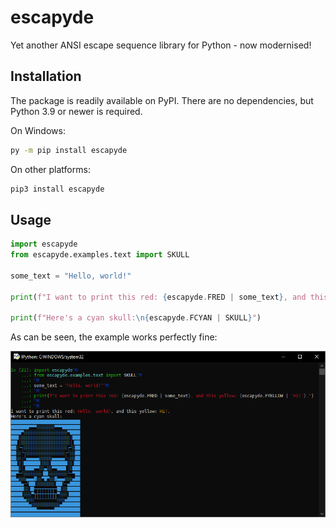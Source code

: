# escapyde

Yet another ANSI escape sequence library for Python - now modernised!

## Installation

The package is readily available on PyPI. There are no dependencies, but Python 3.9 or newer is required.

On Windows:

```sh
py -m pip install escapyde
```

On other platforms:

```sh
pip3 install escapyde
```

## Usage

```py
import escapyde
from escapyde.examples.text import SKULL

some_text = "Hello, world!"

print(f"I want to print this red: {escapyde.FRED | some_text}, and this yellow: {escapyde.FYELLOW | 'Hi!'}.")

print(f"Here's a cyan skull:\n{escapyde.FCYAN | SKULL}")
```

As can be seen, the example works perfectly fine:

![A screenshot of the example run on IPython on Windows.](./docs/readme_screenshot.png "Not bad, not bad at all.")
